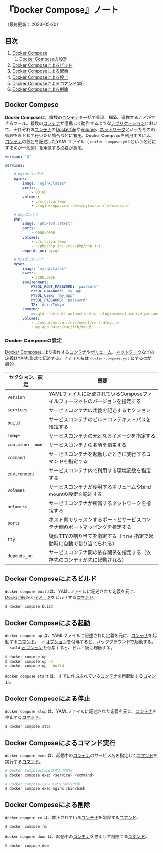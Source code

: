 # 『Docker Compose』ノート

（最終更新： 2023-05-20）


## 目次

1. [Docker Compose](#docker-compose)
	1. [Docker Composeの設定](#docker-composeの設定)
1. [Docker Composeによるビルド](#docker-composeによるビルド)
1. [Docker Composeによる起動](#docker-composeによる起動)
1. [Docker Composeによる停止](#docker-composeによる停止)
1. [Docker Composeによるコマンド実行](#docker-composeによるコマンド実行)
1. [Docker Composeによる削除](#docker-composeによる削除)


## Docker Compose

**Docker Compose**は、複数の[コンテナ](./container.md#コンテナ)を一括で管理、構築、連携することができるツール。複数の[コンテナ](./container.md#コンテナ)が連携して動作するような[アプリケーション](../../../../computer/software/_/chapters/software.md#応用ソフトウェア)において、それぞれの[コンテナ](./container.md#コンテナ)の[Dockerfile](./dockerfile.md#dockerfile)や[Volume](./volume_and_mount.md#volume)、[ネットワーク](./network.md#dockerのネットワーク)といったものの管理をまとめて行いたい場合などに有用。Docker Composeを利用するには、[コンテナ](./container.md#コンテナ)の設定を記述したYAMLファイル（ `docker-compose.yml` という名前にするのが一般的）を用意する必要がある。

```yaml
version: '3'

services:

    # nginxコンテナ
    nginx:
        image: 'nginx:latest'
        ports:
            - 80:80
        volumes:
            - ./src:/var/www
            - ./nginx/app.conf:/etc/nginx/conf.d/app.conf

    # phpコンテナ
    php:
        image: 'php-fpm:latest'
        ports:
            - 9000:9000
        volumes:
            - ./src:/var/www
            - ./php/php.ini:/etc/php/php.ini
        depends_on: mysql

    # mysqlコンテナ
    mysq:
        image: 'mysql:latest'
        ports:
            - 3306:3306
        environment:
            MYSQL_ROOT_PASSWORD: 'password'
            MYSQL_DATABASE: 'my_app'
            MYSQL_USER: 'my_app'
            MYSQL_PASSWORD: 'password'
            TZ: 'Asia/Tokyo'
        command:
            mysqld --default-authentication-plugin=mysql_native_password
        volumes:
            - ./mysql/my.cnf:/etc/mysql/conf.d/my.cnf
            - my_app_data:/var/lib/mysql
```

### Docker Composeの設定

[Docker Compose](#docker-compose)により操作する[コンテナ](./container.md#コンテナ)や[ボリューム](./volume_and_mount.md#volume)、[ネットワーク](./network.md#dockerのネットワーク)などの定義はYAML形式で記述する。ファイル名は `docker-compose.yml` とするのが一般的。

| セクション、設定 | 概要                                                                          |
| ---------------- | ----------------------------------------------------------------------------- |
| `version`        | YAMLファイルに記述されているComposeファイルフォーマットのバージョンを指定する |
| `services`       | サービスコンテナの定義を記述するセクション                                    |
| `build`          | サービスコンテナのビルドコンテキストパスを指定する                            |
| `image`          | サービスコンテナの元となるイメージを指定する                                  |
| `container_name` | サービスコンテナの名前を指定する                                              |
| `command`        | サービスコンテナを起動したときに実行するコマンドを指定する                    |
| `environment`    | サービスコンテナ内で利用する環境変数を指定する                                |
| `volumes`        | サービスコンテナが使用するボリュームやbind mountの設定を記述する              |
| `netowrks`       | サービスコンテナが所属するネットワークを指定する                              |
| `ports`          | ホスト側でリッスンするポートとサービスコンテナ側のポートマッピングを指定する  |
| `tty`            | 疑似TTYの割り当てを指定する（ `true` 指定で起動時に自動で割り当てられる）     |
| `depends_on`     | サービスコンテナ間の依存関係を指定する（依存先のコンテナが先に起動される）    |


## Docker Composeによるビルド

`docker compose build` は、YAMLファイルに記述された定義を元に、[Dockerfile](./dockerfile.md#dockerfile)から[イメージ](./image.md#イメージ)をビルドする[コマンド](../../../../computer/linux/_/chapters/basic_command.md#コマンド)。

```sh
$ docker compose build
```


## Docker Composeによる起動

`docker compose up` は、YAMLファイルに記述された定義を元に、[コンテナ](./container.md#コンテナ)を起動する[コマンド](../../../../computer/linux/_/chapters/basic_command.md#コマンド)。 `-d` [オプション](../../../../computer/linux/_/chapters/basic_command.md#オプション)を付与すると、バックグラウンドで起動する。 `--build` [オプション](../../../../computer/linux/_/chapters/basic_command.md#オプション)を付与すると、ビルド後に起動する。

```sh
$ docker compose up
$ docker compose up -d
$ docker compose up --build
```

`docker compose start` は、すでに作成されている[コンテナ](./container.md#コンテナ)を再起動する[コマンド](../../../../computer/linux/_/chapters/basic_command.md#コマンド)。


## Docker Composeによる停止

`docker compose stop` は、YAMLファイルに記述された定義を元に、[コンテナ](./container.md#コンテナ)を停止する[コマンド](../../../../computer/linux/_/chapters/basic_command.md#コマンド)。

```sh
$ docker compose stop
```


## Docker Composeによるコマンド実行

`docker compose exec` は、起動中の[コンテナ](./container.md#コンテナ)のサービス名を指定して[コマンド](../../../../computer/linux/_/chapters/basic_command.md#コマンド)を実行する[コマンド](../../../../computer/linux/_/chapters/basic_command.md#コマンド)。

```sh
# Docker Composeによるコマンド実行
$ docker compose exec <service> <command>

# Docker Composeによるコマンド実行の例
$ docker compose exec nginx /bin/bash
```


## Docker Composeによる削除

`docker compose rm` は、停止されている[コンテナ](./container.md#コンテナ)を削除する[コマンド](../../../../computer/linux/_/chapters/basic_command.md#コマンド)。

```sh
$ docker compose rm
```

`docker compose down` は、起動中の[コンテナ](./container.md#コンテナ)を停止して削除する[コマンド](../../../../computer/linux/_/chapters/basic_command.md#コマンド)。

```sh
$ docker compose down
```
